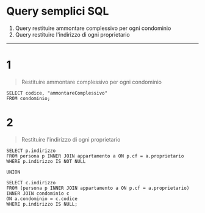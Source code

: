 # Query semplici SQL

1. Query restituire ammontare complessivo per ogni condominio
2. Query restituire l'indirizzo di ogni proprietario

---

# 1

> Restituire ammontare complessivo per ogni condominio

```
SELECT codice, "ammontareComplessivo"
FROM condominio;
```

# 2

> Restituire l'indirizzo di ogni proprietario

```
SELECT p.indirizzo
FROM persona p INNER JOIN appartamento a ON p.cf = a.proprietario
WHERE p.indirizzo IS NOT NULL

UNION

SELECT c.indirizzo
FROM (persona p INNER JOIN appartamento a ON p.cf = a.proprietario) INNER JOIN condominio c
ON a.condominio = c.codice
WHERE p.indirizzo IS NULL;
```
